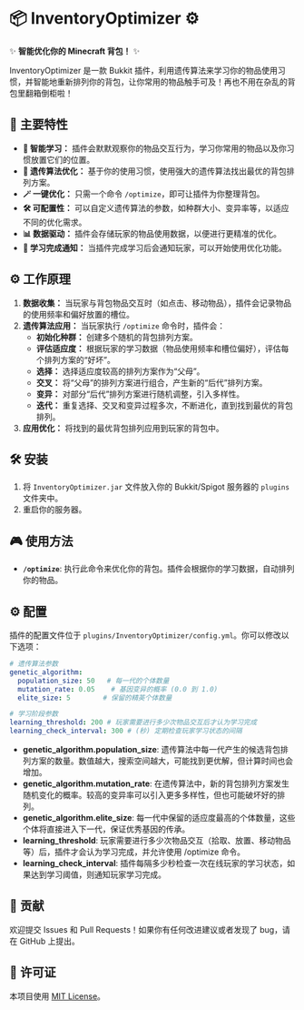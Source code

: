 # 📦 InventoryOptimizer ⚙️

✨ **智能优化你的 Minecraft 背包！** ✨

InventoryOptimizer 是一款 Bukkit 插件，利用遗传算法来学习你的物品使用习惯，并智能地重新排列你的背包，让你常用的物品触手可及！再也不用在杂乱的背包里翻箱倒柜啦！

## 🌟 主要特性

* **🧠 智能学习：** 插件会默默观察你的物品交互行为，学习你常用的物品以及你习惯放置它们的位置。
* **🧬 遗传算法优化：** 基于你的使用习惯，使用强大的遗传算法找出最优的背包排列方案。
* **🪄 一键优化：** 只需一个命令 ` /optimize `，即可让插件为你整理背包。
* **🛠️ 可配置性：**  可以自定义遗传算法的参数，如种群大小、变异率等，以适应不同的优化需求。
* **📊 数据驱动：**  插件会存储玩家的物品使用数据，以便进行更精准的优化。
* **🔔 学习完成通知：**  当插件完成学习后会通知玩家，可以开始使用优化功能。

## ⚙️ 工作原理

1. **数据收集：** 当玩家与背包物品交互时（如点击、移动物品），插件会记录物品的使用频率和偏好放置的槽位。
2. **遗传算法应用：**  当玩家执行 `/optimize` 命令时，插件会：
   *  **初始化种群：**  创建多个随机的背包排列方案。
   *  **评估适应度：**  根据玩家的学习数据（物品使用频率和槽位偏好），评估每个排列方案的“好坏”。
   *  **选择：**  选择适应度较高的排列方案作为“父母”。
   *  **交叉：**  将“父母”的排列方案进行组合，产生新的“后代”排列方案。
   *  **变异：**  对部分“后代”排列方案进行随机调整，引入多样性。
   *  **迭代：**  重复选择、交叉和变异过程多次，不断进化，直到找到最优的背包排列。
3. **应用优化：**  将找到的最优背包排列应用到玩家的背包中。

## 🛠️ 安装

1. 将 `InventoryOptimizer.jar` 文件放入你的 Bukkit/Spigot 服务器的 `plugins` 文件夹中。
2. 重启你的服务器。

## 🎮 使用方法

* **`/optimize`**: 执行此命令来优化你的背包。插件会根据你的学习数据，自动排列你的物品。

## ⚙️ 配置

插件的配置文件位于 `plugins/InventoryOptimizer/config.yml`。你可以修改以下选项：

```yaml
# 遗传算法参数
genetic_algorithm:
  population_size: 50   # 每一代的个体数量
  mutation_rate: 0.05    # 基因变异的概率 (0.0 到 1.0)
  elite_size: 5        # 保留的精英个体数量

# 学习阶段参数
learning_threshold: 200 # 玩家需要进行多少次物品交互后才认为学习完成
learning_check_interval: 300 # (秒) 定期检查玩家学习状态的间隔
```

- **genetic_algorithm.population_size**: 遗传算法中每一代产生的候选背包排列方案的数量。数值越大，搜索空间越大，可能找到更优解，但计算时间也会增加。
- **genetic_algorithm.mutation_rate**: 在遗传算法中，新的背包排列方案发生随机变化的概率。较高的变异率可以引入更多多样性，但也可能破坏好的排列。
- **genetic_algorithm.elite_size**: 每一代中保留的适应度最高的个体数量，这些个体将直接进入下一代，保证优秀基因的传承。
- **learning_threshold**: 玩家需要进行多少次物品交互（拾取、放置、移动物品等）后，插件才会认为学习完成，并允许使用 /optimize 命令。
- **learning_check_interval**: 插件每隔多少秒检查一次在线玩家的学习状态，如果达到学习阈值，则通知玩家学习完成。

## 🤝 贡献

欢迎提交 Issues 和 Pull Requests！如果你有任何改进建议或者发现了 bug，请在 GitHub 上提出。

## 📄 许可证

本项目使用 [MIT License](https://www.google.com/url?sa=E&q=LICENSE)。
